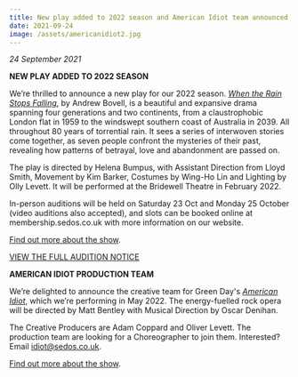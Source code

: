 ```yaml
---
title: New play added to 2022 season and American Idiot team announced
date: 2021-09-24
image: /assets/americanidiot2.jpg
---
```

*24 September 2021*

**NEW PLAY ADDED TO 2022 SEASON**

We’re thrilled to announce a new play for our 2022 season. *[When the Rain Stops Falling](https://sedos.co.uk/shows/2022-when-the-rain-stops-falling)*, by Andrew Bovell, is a beautiful and expansive drama spanning four generations and two continents, from a claustrophobic London flat in 1959 to the windswept southern coast of Australia in 2039. All throughout 80 years of torrential rain.  It sees a series of interwoven stories come together, as seven people confront the mysteries of their past, revealing how patterns of betrayal, love and abandonment are passed on.

The play is directed by Helena Bumpus, with Assistant Direction from Lloyd Smith, Movement by Kim Barker, Costumes by Wing-Ho Lin and Lighting by Olly Levett. It will be performed at the Bridewell Theatre in February 2022.

In-person auditions will be held on Saturday 23 Oct and Monday 25 October (video auditions also accepted), and slots can be booked online at membership.sedos.co.uk with more information on our website.

[Find out more about the show](https://sedos.co.uk/shows/2022-when-the-rain-stops-falling).

[VIEW THE FULL AUDITION NOTICE](https://docs.google.com/document/d/1yojh6TaR8lNuwBGkfoBzYNN3v8dYQearRDChD3Uh7ec/edit?usp=sharing)

**AMERICAN IDIOT PRODUCTION TEAM**

We’re delighted to announce the creative team for Green Day's *[American Idiot](https://sedos.co.uk/shows/2022-american-idiot)*, which we’re performing in May 2022. The energy-fuelled rock opera will be directed by Matt Bentley with Musical Direction by Oscar Denihan. 

The Creative Producers are Adam Coppard and Oliver Levett. The production team are looking for a Choreographer to join them. Interested? Email [idiot@sedos.co.uk](mailto:idiot@sedos.co.uk).

[Find out more about the show](https://sedos.co.uk/shows/2022-american-idiot).